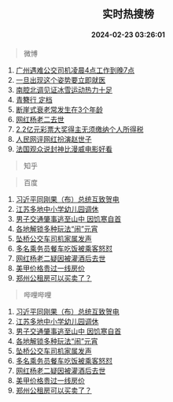 <div align="center"><h2>实时热搜榜</h2><h4>2024-02-23 03:26:01</h4></div>

> 微博  

1. [广州遇难公交司机凌晨4点工作到晚7点](https://s.weibo.com/weibo?q=%23%E5%B9%BF%E5%B7%9E%E9%81%87%E9%9A%BE%E5%85%AC%E4%BA%A4%E5%8F%B8%E6%9C%BA%E5%87%8C%E6%99%A84%E7%82%B9%E5%B7%A5%E4%BD%9C%E5%88%B0%E6%99%9A7%E7%82%B9%23&t=31&band_rank=1&Refer=top)<br />
2. [一旦出现这个姿势要立即就医](https://s.weibo.com/weibo?q=%23%E4%B8%80%E6%97%A6%E5%87%BA%E7%8E%B0%E8%BF%99%E4%B8%AA%E5%A7%BF%E5%8A%BF%E8%A6%81%E7%AB%8B%E5%8D%B3%E5%B0%B1%E5%8C%BB%23&t=31&band_rank=2&Refer=top)<br />
3. [南腔北调见证冰雪运动热力十足](https://s.weibo.com/weibo?q=%23%E5%8D%97%E8%85%94%E5%8C%97%E8%B0%83%E8%A7%81%E8%AF%81%E5%86%B0%E9%9B%AA%E8%BF%90%E5%8A%A8%E7%83%AD%E5%8A%9B%E5%8D%81%E8%B6%B3%23&t=31&band_rank=3&Refer=top)<br />
4. [青簪行 定档](https://s.weibo.com/weibo?q=%E9%9D%92%E7%B0%AA%E8%A1%8C%20%E5%AE%9A%E6%A1%A3&t=31&band_rank=4&Refer=top)<br />
5. [断崖式衰老常发生在3个年龄](https://s.weibo.com/weibo?q=%23%E6%96%AD%E5%B4%96%E5%BC%8F%E8%A1%B0%E8%80%81%E5%B8%B8%E5%8F%91%E7%94%9F%E5%9C%A83%E4%B8%AA%E5%B9%B4%E9%BE%84%23&t=31&band_rank=5&Refer=top)<br />
6. [网红杨老二去世](https://s.weibo.com/weibo?q=%23%E7%BD%91%E7%BA%A2%E6%9D%A8%E8%80%81%E4%BA%8C%E5%8E%BB%E4%B8%96%23&t=31&band_rank=6&Refer=top)<br />
7. [2.2亿元彩票大奖得主无须缴纳个人所得税](https://s.weibo.com/weibo?q=%232.2%E4%BA%BF%E5%85%83%E5%BD%A9%E7%A5%A8%E5%A4%A7%E5%A5%96%E5%BE%97%E4%B8%BB%E6%97%A0%E9%A1%BB%E7%BC%B4%E7%BA%B3%E4%B8%AA%E4%BA%BA%E6%89%80%E5%BE%97%E7%A8%8E%23&t=31&band_rank=7&Refer=top)<br />
8. [人民网评网红扮演赵世子](https://s.weibo.com/weibo?q=%23%E4%BA%BA%E6%B0%91%E7%BD%91%E8%AF%84%E7%BD%91%E7%BA%A2%E6%89%AE%E6%BC%94%E8%B5%B5%E4%B8%96%E5%AD%90%23&t=31&band_rank=8&Refer=top)<br />
9. [法国观众说封神比漫威电影好看](https://s.weibo.com/weibo?q=%23%E6%B3%95%E5%9B%BD%E8%A7%82%E4%BC%97%E8%AF%B4%E5%B0%81%E7%A5%9E%E6%AF%94%E6%BC%AB%E5%A8%81%E7%94%B5%E5%BD%B1%E5%A5%BD%E7%9C%8B%23&t=31&band_rank=9&Refer=top)<br />

> 知乎  


> 百度  

1. [习近平同刚果（布）总统互致贺电](https://www.baidu.com/s?wd=%E4%B9%A0%E8%BF%91%E5%B9%B3%E5%90%8C%E5%88%9A%E6%9E%9C%EF%BC%88%E5%B8%83%EF%BC%89%E6%80%BB%E7%BB%9F%E4%BA%92%E8%87%B4%E8%B4%BA%E7%94%B5&sa=fyb_news&rsv_dl=fyb_news)<br />
2. [江苏多地中小学幼儿园调休](https://www.baidu.com/s?wd=%E6%B1%9F%E8%8B%8F%E5%A4%9A%E5%9C%B0%E4%B8%AD%E5%B0%8F%E5%AD%A6%E5%B9%BC%E5%84%BF%E5%9B%AD%E8%B0%83%E4%BC%91&sa=fyb_news&rsv_dl=fyb_news)<br />
3. [男子交通肇事逃至山中 因饥寒自首](https://www.baidu.com/s?wd=%E7%94%B7%E5%AD%90%E4%BA%A4%E9%80%9A%E8%82%87%E4%BA%8B%E9%80%83%E8%87%B3%E5%B1%B1%E4%B8%AD+%E5%9B%A0%E9%A5%A5%E5%AF%92%E8%87%AA%E9%A6%96&sa=fyb_news&rsv_dl=fyb_news)<br />
4. [各地解锁多种玩法“闹”元宵](https://www.baidu.com/s?wd=%E5%90%84%E5%9C%B0%E8%A7%A3%E9%94%81%E5%A4%9A%E7%A7%8D%E7%8E%A9%E6%B3%95%E2%80%9C%E9%97%B9%E2%80%9D%E5%85%83%E5%AE%B5&sa=fyb_news&rsv_dl=fyb_news)<br />
5. [坠桥公交车司机家属发声](https://www.baidu.com/s?wd=%E5%9D%A0%E6%A1%A5%E5%85%AC%E4%BA%A4%E8%BD%A6%E5%8F%B8%E6%9C%BA%E5%AE%B6%E5%B1%9E%E5%8F%91%E5%A3%B0&sa=fyb_news&rsv_dl=fyb_news)<br />
6. [多名乘务员餐车吃饭被乘客怒怼](https://www.baidu.com/s?wd=%E5%A4%9A%E5%90%8D%E4%B9%98%E5%8A%A1%E5%91%98%E9%A4%90%E8%BD%A6%E5%90%83%E9%A5%AD%E8%A2%AB%E4%B9%98%E5%AE%A2%E6%80%92%E6%80%BC&sa=fyb_news&rsv_dl=fyb_news)<br />
7. [网红杨老二疑因被灌酒后去世](https://www.baidu.com/s?wd=%E7%BD%91%E7%BA%A2%E6%9D%A8%E8%80%81%E4%BA%8C%E7%96%91%E5%9B%A0%E8%A2%AB%E7%81%8C%E9%85%92%E5%90%8E%E5%8E%BB%E4%B8%96&sa=fyb_news&rsv_dl=fyb_news)<br />
8. [美甲价格贵过一线房价](https://www.baidu.com/s?wd=%E7%BE%8E%E7%94%B2%E4%BB%B7%E6%A0%BC%E8%B4%B5%E8%BF%87%E4%B8%80%E7%BA%BF%E6%88%BF%E4%BB%B7&sa=fyb_news&rsv_dl=fyb_news)<br />
9. [郑州公租房可以买卖了？](https://www.baidu.com/s?wd=%E9%83%91%E5%B7%9E%E5%85%AC%E7%A7%9F%E6%88%BF%E5%8F%AF%E4%BB%A5%E4%B9%B0%E5%8D%96%E4%BA%86%EF%BC%9F&sa=fyb_news&rsv_dl=fyb_news)<br />

> 哔哩哔哩  

1. [习近平同刚果（布）总统互致贺电](https://www.baidu.com/s?wd=%E4%B9%A0%E8%BF%91%E5%B9%B3%E5%90%8C%E5%88%9A%E6%9E%9C%EF%BC%88%E5%B8%83%EF%BC%89%E6%80%BB%E7%BB%9F%E4%BA%92%E8%87%B4%E8%B4%BA%E7%94%B5&sa=fyb_news&rsv_dl=fyb_news)<br />
2. [江苏多地中小学幼儿园调休](https://www.baidu.com/s?wd=%E6%B1%9F%E8%8B%8F%E5%A4%9A%E5%9C%B0%E4%B8%AD%E5%B0%8F%E5%AD%A6%E5%B9%BC%E5%84%BF%E5%9B%AD%E8%B0%83%E4%BC%91&sa=fyb_news&rsv_dl=fyb_news)<br />
3. [男子交通肇事逃至山中 因饥寒自首](https://www.baidu.com/s?wd=%E7%94%B7%E5%AD%90%E4%BA%A4%E9%80%9A%E8%82%87%E4%BA%8B%E9%80%83%E8%87%B3%E5%B1%B1%E4%B8%AD+%E5%9B%A0%E9%A5%A5%E5%AF%92%E8%87%AA%E9%A6%96&sa=fyb_news&rsv_dl=fyb_news)<br />
4. [各地解锁多种玩法“闹”元宵](https://www.baidu.com/s?wd=%E5%90%84%E5%9C%B0%E8%A7%A3%E9%94%81%E5%A4%9A%E7%A7%8D%E7%8E%A9%E6%B3%95%E2%80%9C%E9%97%B9%E2%80%9D%E5%85%83%E5%AE%B5&sa=fyb_news&rsv_dl=fyb_news)<br />
5. [坠桥公交车司机家属发声](https://www.baidu.com/s?wd=%E5%9D%A0%E6%A1%A5%E5%85%AC%E4%BA%A4%E8%BD%A6%E5%8F%B8%E6%9C%BA%E5%AE%B6%E5%B1%9E%E5%8F%91%E5%A3%B0&sa=fyb_news&rsv_dl=fyb_news)<br />
6. [多名乘务员餐车吃饭被乘客怒怼](https://www.baidu.com/s?wd=%E5%A4%9A%E5%90%8D%E4%B9%98%E5%8A%A1%E5%91%98%E9%A4%90%E8%BD%A6%E5%90%83%E9%A5%AD%E8%A2%AB%E4%B9%98%E5%AE%A2%E6%80%92%E6%80%BC&sa=fyb_news&rsv_dl=fyb_news)<br />
7. [网红杨老二疑因被灌酒后去世](https://www.baidu.com/s?wd=%E7%BD%91%E7%BA%A2%E6%9D%A8%E8%80%81%E4%BA%8C%E7%96%91%E5%9B%A0%E8%A2%AB%E7%81%8C%E9%85%92%E5%90%8E%E5%8E%BB%E4%B8%96&sa=fyb_news&rsv_dl=fyb_news)<br />
8. [美甲价格贵过一线房价](https://www.baidu.com/s?wd=%E7%BE%8E%E7%94%B2%E4%BB%B7%E6%A0%BC%E8%B4%B5%E8%BF%87%E4%B8%80%E7%BA%BF%E6%88%BF%E4%BB%B7&sa=fyb_news&rsv_dl=fyb_news)<br />
9. [郑州公租房可以买卖了？](https://www.baidu.com/s?wd=%E9%83%91%E5%B7%9E%E5%85%AC%E7%A7%9F%E6%88%BF%E5%8F%AF%E4%BB%A5%E4%B9%B0%E5%8D%96%E4%BA%86%EF%BC%9F&sa=fyb_news&rsv_dl=fyb_news)<br />

